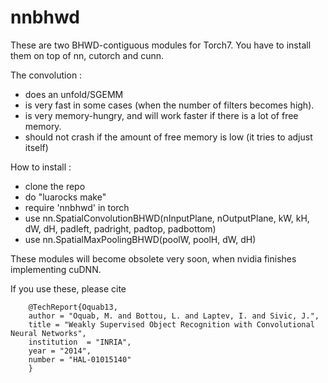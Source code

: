 nnbhwd
======

These are two BHWD-contiguous modules for Torch7.
You have to install them on top of nn, cutorch and cunn.

The convolution :
- does an unfold/SGEMM 
- is very fast in some cases (when the number of filters becomes high).
- is very memory-hungry, and will work faster if there is a lot of free memory.
- should not crash if the amount of free memory is low (it tries to adjust itself)



How to install :
- clone the repo
- do "luarocks make"
- require 'nnbhwd' in torch
- use nn.SpatialConvolutionBHWD(nInputPlane, nOutputPlane, kW, kH, dW, dH, padleft, padright, padtop, padbottom)
- use nn.SpatialMaxPoolingBHWD(poolW, poolH, dW, dH)

These modules will become obsolete very soon, when nvidia finishes implementing cuDNN.

If you use these, please cite 

```
    @TechReport{Oquab13,
    author = "Oquab, M. and Bottou, L. and Laptev, I. and Sivic, J.",
    title = "Weakly Supervised Object Recognition with Convolutional Neural Networks",
    institution  = "INRIA",
    year = "2014",
    number = "HAL-01015140"
    }
```
